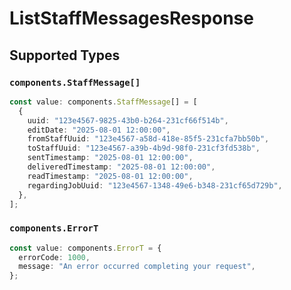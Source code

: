 # ListStaffMessagesResponse


## Supported Types

### `components.StaffMessage[]`

```typescript
const value: components.StaffMessage[] = [
  {
    uuid: "123e4567-9825-43b0-b264-231cf66f514b",
    editDate: "2025-08-01 12:00:00",
    fromStaffUuid: "123e4567-a58d-418e-85f5-231cfa7bb50b",
    toStaffUuid: "123e4567-a39b-4b9d-98f0-231cf3fd538b",
    sentTimestamp: "2025-08-01 12:00:00",
    deliveredTimestamp: "2025-08-01 12:00:00",
    readTimestamp: "2025-08-01 12:00:00",
    regardingJobUuid: "123e4567-1348-49e6-b348-231cf65d729b",
  },
];
```

### `components.ErrorT`

```typescript
const value: components.ErrorT = {
  errorCode: 1000,
  message: "An error occurred completing your request",
};
```

